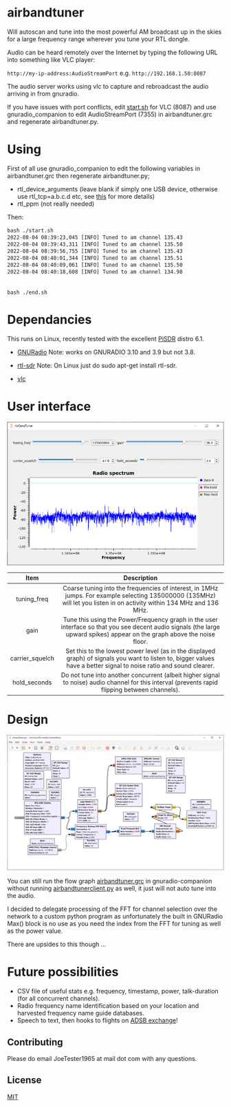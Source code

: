# airbandtuner

Will autoscan and tune into the most powerful AM broadcast up in the skies for a large frequency range wherever you tune your RTL dongle.

Audio can be heard remotely over the Internet by typing the following URL into something like VLC player:

```http://my-ip-address:AudioStreamPort```  e.g.  ```http://192.168.1.50:8087```

The audio server works using vlc to capture and rebroadcast the audio arriving in from gnuradio.

If you have issues with port conflicts, edit [start.sh](start.sh) for VLC (8087) and use gnuradio_companion to edit AudioStreamPort (7355) in airbandtuner.grc and regenerate airbandtuner.py.


# Using

First of all use gnuradio_companion to edit the following variables in airbandtuner.grc then regenerate airbandtuner.py;

- rtl_device_arguments  (leave blank if simply one USB device, otherwise use rtl_tcp=a.b.c.d etc, see [this](https://manpages.ubuntu.com/manpages/trusty/man1/rtl_tcp.1.html) for more details)
- rtl_ppm (not really needed)


Then:

```console
bash ./start.sh 
2022-08-04 08:39:23,045 [INFO] Tuned to am channel 135.43
2022-08-04 08:39:43,311 [INFO] Tuned to am channel 135.50
2022-08-04 08:39:56,755 [INFO] Tuned to am channel 135.43
2022-08-04 08:40:01,344 [INFO] Tuned to am channel 135.51
2022-08-04 08:40:09,061 [INFO] Tuned to am channel 135.50
2022-08-04 08:40:18,608 [INFO] Tuned to am channel 134.98


bash ./end.sh
```

# Dependancies

This runs on Linux, recently tested with the excellent [PiSDR](https://github.com/luigifcruz/pisdr-image) distro 6.1.

* [GNURadio](https://wiki.gnuradio.org/index.php/InstallingGR) Note: works on GNURADIO 3.10 and 3.9 but not 3.8.

* [rtl-sdr](https://www.rtl-sdr.com/rtl-sdr-quick-start-guide/) Note: On Linux just do sudo apt-get install rtl-sdr.

* [vlc](https://www.videolan.org/vlc/)

# User interface

![!](./uiscreenshot.png "")

| Item | Description |
| :-: | :-:|
| tuning_freq | Coarse tuning into the frequencies of interest, in 1MHz jumps. For example selecting 135000000 (135MHz) will let you listen in on activity within 134 MHz and 136 MHz. |
| gain | Tune this using the Power/Frequency graph in the user interface so that you see decent audio signals (the large upward spikes) appear on the graph above the noise floor. |   
| carrier_squelch | Set this to the lowest power level (as in the displayed graph) of signals you want to listen to, bigger values have a better signal to noise ratio and sound clearer. |
| hold_seconds | Do not tune into another concurrent (albeit higher signal to noise) audio channel for this interval (prevents rapid flipping between channels). |  

# Design

![!](./design.png "")

You can still run the flow graph [airbandtuner.grc](https://github.com/JoeTester1965/airbandtuner/blob/main/airbandtuner.grc) in gnuradio-companion without running [airbandtunerclient.py](https://github.com/JoeTester1965/airbandtuner/blob/main/airbandtunerclient.py) as well, it just will not auto tune into the audio. 

I decided to delegate processing of the FFT for channel selection over the network to a custom python program as unfortunately the built in GNURadio Max() block is no use as you need the index from the FFT for tuning as well as the power value. 

There are upsides to this though ...

# Future possibilities

* CSV file of useful stats e.g. frequency, timestamp, power, talk-duration (for all concurrent channels).
* Radio frequency name identification based on your location and harvested frequency name guide databases.
* Speech to text, then hooks to flights on [ADSB exchange](https://globe.adsbexchange.com)!

## Contributing

Please do email JoeTester1965 at mail dot com with any questions.

## License

[MIT](https://choosealicense.com/licenses/mit/)
